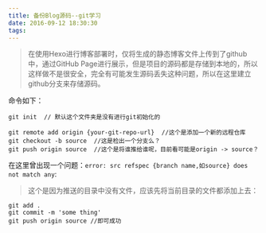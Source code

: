 ```yaml
---
title: 备份Blog源码--git学习
date: 2016-09-12 18:30:30
tags:
---
```


> 在使用Hexo进行博客部署时，仅将生成的静态博客文件上传到了github中，通过GitHub Page进行展示，但是项目的源码都是存储到本地的，所以这样做不是很安全，完全有可能发生源码丢失这种问题，所以在这里建立github分支来存储源码。

命令如下：

```
git init  // 默认这个文件夹是没有进行git初始化的

git remote add origin {your-git-repo-url}  //这个是添加一个新的远程仓库
git checkout -b source  //这是检出一个分支么？
git push origin source  //这个是将谁推给谁呢，目前看可能是origin -> source？

```

在这里曾出现一个问题：`error: src refspec {branch name,如source} does not match any`:
> 这个是因为推送的目录中没有文件，应该先将当前目录的文件都添加上去：

```
git add .
git commit -m 'some thing'
git push origin source //即可成功
```
